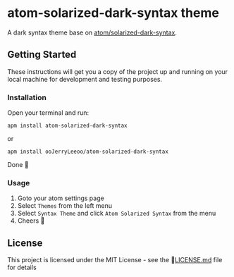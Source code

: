 # atom-solarized-dark-syntax theme

A dark syntax theme base on  [atom/solarized-dark-syntax](https://github.com/atom/solarized-dark-syntax).

## Getting Started

These instructions will get you a copy of the project up and running on your local machine for development and testing purposes.

### Installation

Open your terminal and run:

``` shell
apm install atom-solarized-dark-syntax
```

or

```shell
apm install ooJerryLeeoo/atom-solarized-dark-syntax
```

Done ​:tada:​

### Usage

1. Goto your atom settings page
2. Select `Themes` from the left menu
3. Select `Syntax Theme` and click `Atom Solarized Syntax` from the menu
4. Cheers :beers:

## License

This project is licensed under the MIT License - see the :page_facing_up:[LICENSE.md](LICENSE.md) file for details
